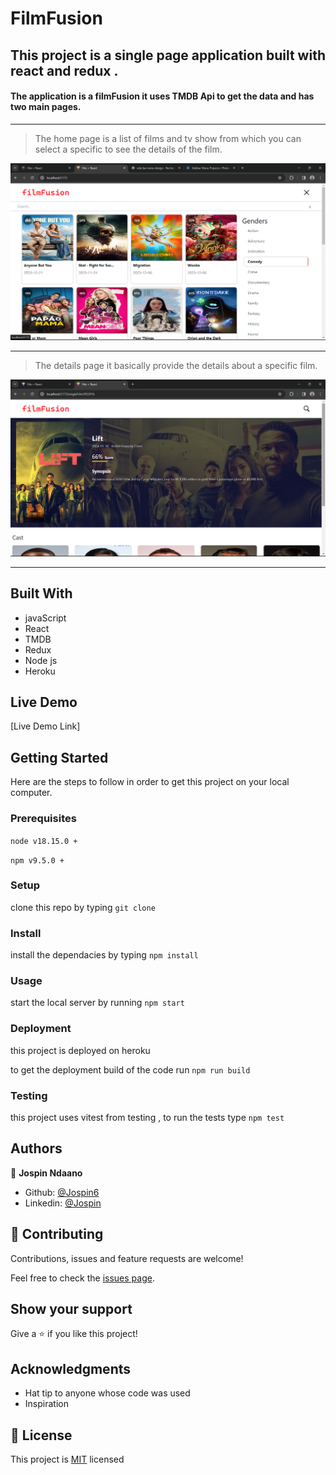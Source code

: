 # FilmFusion
##  This project is a single page application built with react and redux .
#### The application is a filmFusion it uses TMDB Api to get the data and has two main pages.
<hr />

> The home page is a list of films and tv show from which you can select a specific to see the details of the film.

![screenshot](./home.png)

<hr />

> The details page it basically provide the details about a specific film.

![screenshot](./details.png)

<hr />

## Built With

- javaScript
- React
- TMDB
- Redux
- Node js
- Heroku

## Live Demo

[Live Demo Link]

## Getting Started

Here are the steps to follow in order to get this project on your local computer.

### Prerequisites

`node v18.15.0 +`

`npm v9.5.0 +`

### Setup

clone this repo by typing `git clone`

### Install

install the dependacies by typing `npm install`

### Usage

start the local server by running `npm start`

### Deployment

this project is deployed on heroku

to get the deployment build of the code run `npm run build`

### Testing

this project uses vitest from testing , to run the tests type `npm test` 

## Authors

👤 **Jospin Ndaano**

- Github: [@Jospin6](https://github.com/Jospin6)
- Linkedin: [@Jospin](https://www.linkedin.com/in/jospin-ndagano-8474b7267/)

## 🤝 Contributing

Contributions, issues and feature requests are welcome!

Feel free to check the [issues page](issues/).

## Show your support

Give a ⭐️ if you like this project!

## Acknowledgments

- Hat tip to anyone whose code was used
- Inspiration

## 📝 License

This project is [MIT](lic.url) licensed
